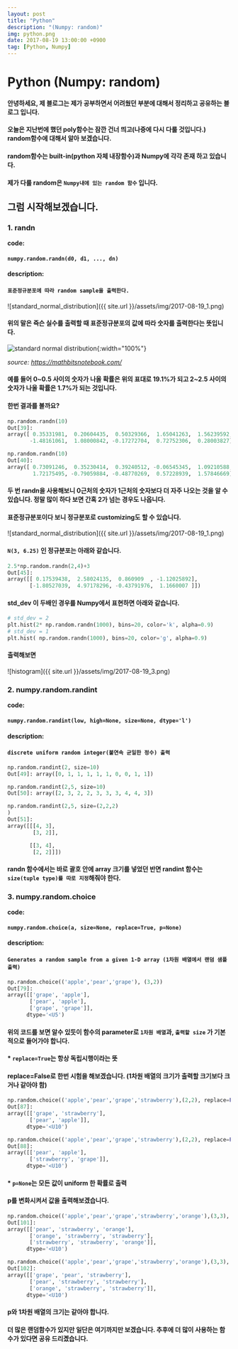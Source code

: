 ```yaml
---
layout: post
title: "Python"
description: "(Numpy: random)"
img: python.png
date: 2017-08-19 13:00:00 +0900
tag: [Python, Numpy]
---
```

# Python (Numpy: random)


#### 안녕하세요, 제 블로그는 제가 공부하면서 어려웠던 부분에 대해서 정리하고 공유하는 블로그 입니다.

#### 오늘은 지난번에 했던 poly함수는 잠깐 건너 띄고(나중에 다시 다룰 것입니다.) random함수에 대해서 알아 보겠습니다.

#### random함수는 built-in(python 자체 내장함수)과 Numpy에 각각 존재 하고 있습니다.

#### 제가 다룰 random은 `Numpy내에 있는 random 함수` 입니다.


## 그럼 시작해보겠습니다.


### 1. randn

**code:**
#### `numpy.random.randn(d0, d1, ..., dn)`

**description:**
#### `표준정규분포에 따라 random sample을 출력한다.`

![standard_normal_distribution]({{ site.url }}/assets/img/2017-08-19_1.png)

#### 위의 말은 즉슨 실수를 출력할 때 표준정규분포의 값에 따라 숫자를 출력한다는 뜻입니다.

![standard normal distribution](https://mathbitsnotebook.com/Algebra2/Statistics/normalstandard.jpg){:width="100%"}

_source: https://mathbitsnotebook.com/_


#### 예를 들어 0~0.5 사이의 숫자가 나올 확률은 위의 표대로 19.1%가 되고 2~2.5 사이의 숫자가 나올 확률은 1.7%가 되는 것입니다.

#### 한번 결과를 볼까요?

```python
np.random.randn(10)
Out[39]:
array([ 0.35331981,  0.20604435,  0.50329366,  1.65041263,  1.56239592,
       -1.48161061,  1.08000842, -0.17272704,  0.72752306,  0.28003827])

np.random.randn(10)
Out[40]:
array([ 0.73091246,  0.35230414,  0.39240512, -0.06545345,  1.09210588,
        1.72175495, -0.79059884, -0.48770269,  0.57228939,  1.57846669])
```

#### 두 번  randn을 사용해보니 0근처의 숫자가 1근처의 숫자보다 더 자주 나오는 것을 알 수 있습니다. 정말 많이 하다 보면 간혹 2가 넘는 경우도 나옵니다.

#### 표준정규분포이다 보니 정규분포로 customizing도 할 수 있습니다.

![standard_normal_distribution]({{ site.url }}/assets/img/2017-08-19_1.png)

#### `N(3, 6.25)` 인 정규분포는 아래와 같습니다.

```python
2.5*np.random.randn(2,4)+3
Out[45]:
array([[ 0.17539438,  2.58024135,  0.860909  , -1.12025892],
       [-1.80527039,  4.97178296, -0.43791976,  1.1660007 ]])

```

#### std_dev 이 두배인 경우를 Numpy에서 표현하면 아래와 같습니다.

```python
# std_dev = 2
plt.hist(2* np.random.randn(1000), bins=20, color='k', alpha=0.9)
# std_dev = 1
plt.hist( np.random.randn(1000), bins=20, color='g', alpha=0.9)
```

#### 출력해보면 
![histogram]({{ site.url }}/assets/img/2017-08-19_3.png)

### 2. numpy.random.randint

**code:**
#### `numpy.random.randint(low, high=None, size=None, dtype='l')`

**description:**
#### `discrete uniform random integer(불연속 균일한 정수) 출력`

```python
np.random.randint(2, size=10)
Out[49]: array([0, 1, 1, 1, 1, 1, 0, 0, 1, 1])

np.random.randint(2,5, size=10)
Out[50]: array([2, 3, 2, 2, 3, 3, 3, 4, 4, 3])

np.random.randint(2,5, size=(2,2,2)
)
Out[51]:
array([[[4, 3],
        [3, 2]],

       [[3, 4],
        [2, 2]]])
```

#### randn 함수에서는 바로 괄호 안에 array 크기를 넣었던 반면 randint 함수는 `size(tuple type)를 따로 지정`해줘야 한다.

### 3. numpy.random.choice

**code:**
#### `numpy.random.choice(a, size=None, replace=True, p=None)`

**description:**
#### `Generates a random sample from a given 1-D array (1차원 배열에서 랜덤 샘플 출력)`

```python
np.random.choice(('apple','pear','grape'), (3,2))
Out[79]:
array([['grape', 'apple'],
       ['pear', 'apple'],
       ['grape', 'grape']],
      dtype='<U5')
```
#### 위의 코드를 보면 알수 있듯이 함수의 parameter로 `1차원 배열`과, `출력할 size` 가 기본적으로 들어가야 합니다.

#### * `replace=True`는 항상 독립시행이라는 뜻

#### replace=False로 한번 시험을 해보겠습니다. (1차원 배열의 크기가 출력할 크기보다 크거나 같아야 함)

```python
np.random.choice(('apple','pear','grape','strawberry'),(2,2), replace=False)
Out[87]:
array([['grape', 'strawberry'],
       ['pear', 'apple']],
      dtype='<U10')

np.random.choice(('apple','pear','grape','strawberry'),(2,2), replace=False)
Out[88]:
array([['pear', 'apple'],
       ['strawberry', 'grape']],
      dtype='<U10')
```

#### * `p=None`는 모든 값이 uniform 한 확률로 출력

#### p를 변화시켜서 값을 출력해보겠습니다.

```python
np.random.choice(('apple','pear','grape','strawberry','orange'),(3,3), p=(0.1,0.05,0.05,0.5,0.3))
Out[101]:
array([['pear', 'strawberry', 'orange'],
       ['orange', 'strawberry', 'strawberry'],
       ['strawberry', 'strawberry', 'orange']],
      dtype='<U10')

np.random.choice(('apple','pear','grape','strawberry','orange'),(3,3), p=(0.1,0.05,0.05,0.5,0.3))
Out[102]:
array([['grape', 'pear', 'strawberry'],
       ['pear', 'strawberry', 'strawberry'],
       ['orange', 'strawberry', 'strawberry']],
      dtype='<U10')
```
#### p와 1차원 배열의 크기는 같아야 합니다.

#### 더 많은 랜덤함수가 있지만 일단은 여기까지만 보겠습니다. 추후에 더 많이 사용하는 함수가 있다면 공유 드리곘습니다.

